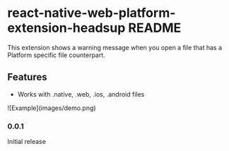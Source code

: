 # react-native-web-platform-extension-headsup README

This extension shows a warning message when you open a file that has a Platform specific file counterpart.

## Features

- Works with .native, .web, .ios, .android files

\!\[Example\]\(images/demo.png\)

### 0.0.1

Initial release
